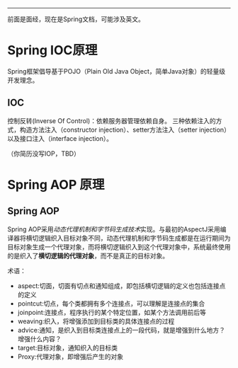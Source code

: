 
-----

前面是面经，现在是Spring文档，可能涉及英文。

# Spring IOC原理

Spring框架倡导基于POJO（Plain Old Java Object，简单Java对象）的轻量级开发理念。

## IOC

控制反转(Inverse Of Control)：依赖服务器管理依赖自身。
三种依赖注入的方式，构造方法注入（constructor injection）、setter方法注入（setter injection）以及接口注入（interface injection）。

（你简历没写IOP，TBD）

# Spring AOP 原理

## Spring AOP

Spring AOP采用*动态代理机制和字节码生成技术*实现。与最初的AspectJ采用编译器将横切逻辑织入目标对象不同，动态代理机制和字节码生成都是在运行期间为目标对象生成一个代理对象，而将横切逻辑织入到这个代理对象中，系统最终使用的是织入了**横切逻辑的代理对象**，而不是真正的目标对象。

术语：
- aspect:切面，切面有切点和通知组成，即包括横切逻辑的定义也包括连接点的定义
- pointcut:切点，每个类都拥有多个连接点，可以理解是连接点的集合
- joinpoint:连接点，程序执行的某个特定位置，如某个方法调用前后等
- weaving:织入，将增强添加到目标类的具体连接点的过程
- advice:通知，是织入到目标类连接点上的一段代码，就是增强到什么地方？增强什么内容？
- target:目标对象，通知织入的目标类
- Proxy:代理对象，即增强后产生的对象


